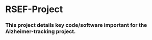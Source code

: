 # RSEF-Project

### This project details key code/software important for the Alzheimer-tracking project.
